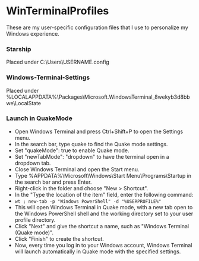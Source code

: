 # WinTerminalProfiles
These are my user-specific configuration files that I use to personalize my Windows experience.

### Starship
Placed under C:\Users\USERNAME\.config

### Windows-Terminal-Settings
Placed under %LOCALAPPDATA%\Packages\Microsoft.WindowsTerminal_8wekyb3d8bbwe\LocalState

### Launch in QuakeMode
* Open Windows Terminal and press Ctrl+Shift+P to open the Settings menu.
* In the search bar, type quake to find the Quake mode settings.
* Set "quakeMode": true to enable Quake mode.
* Set "newTabMode": "dropdown" to have the terminal open in a dropdown tab.
* Close Windows Terminal and open the Start menu.
* Type %APPDATA%\Microsoft\Windows\Start Menu\Programs\Startup in the search bar and press Enter.
* Right-click in the folder and choose "New > Shortcut".
* In the "Type the location of the item" field, enter the following command:
* ``` wt ; new-tab -p "Windows PowerShell" -d "%USERPROFILE%" ```
* This will open Windows Terminal in Quake mode, with a new tab open to the Windows PowerShell shell and the working directory set to your user profile directory.
* Click "Next" and give the shortcut a name, such as "Windows Terminal (Quake mode)".
* Click "Finish" to create the shortcut.
* Now, every time you log in to your Windows account, Windows Terminal will launch automatically in Quake mode with the specified settings.